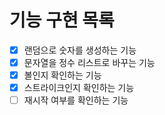 # 기능 구현 목록
- [x] 랜덤으로 숫자를 생성하는 기능
- [x] 문자열을 정수 리스트로 바꾸는 기능
- [x] 볼인지 확인하는 기능
- [x] 스트라이크인지 확인하는 기능
- [ ] 재시작 여부를 확인하는 기능